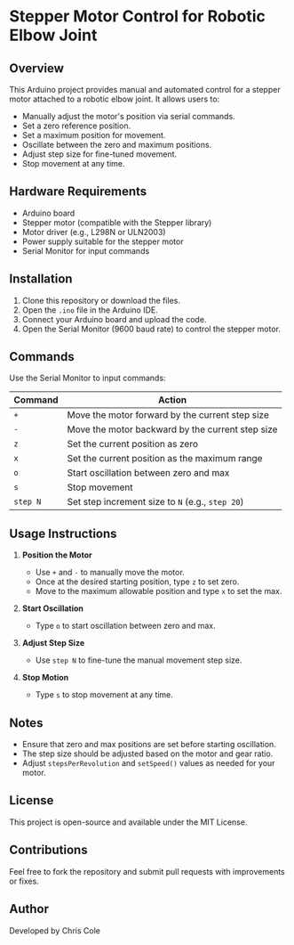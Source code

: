 # Stepper Motor Control for Robotic Elbow Joint

## Overview
This Arduino project provides manual and automated control for a stepper motor attached to a robotic elbow joint. It allows users to:
- Manually adjust the motor's position via serial commands.
- Set a zero reference position.
- Set a maximum position for movement.
- Oscillate between the zero and maximum positions.
- Adjust step size for fine-tuned movement.
- Stop movement at any time.

## Hardware Requirements
- Arduino board
- Stepper motor (compatible with the Stepper library)
- Motor driver (e.g., L298N or ULN2003)
- Power supply suitable for the stepper motor
- Serial Monitor for input commands

## Installation
1. Clone this repository or download the files.
2. Open the `.ino` file in the Arduino IDE.
3. Connect your Arduino board and upload the code.
4. Open the Serial Monitor (9600 baud rate) to control the stepper motor.

## Commands
Use the Serial Monitor to input commands:

| Command     | Action |
|------------|-------------------------------------------------|
| `+`        | Move the motor forward by the current step size |
| `-`        | Move the motor backward by the current step size |
| `z`        | Set the current position as zero |
| `x`        | Set the current position as the maximum range |
| `o`        | Start oscillation between zero and max |
| `s`        | Stop movement |
| `step N`   | Set step increment size to `N` (e.g., `step 20`) |

## Usage Instructions
1. **Position the Motor**
   - Use `+` and `-` to manually move the motor.
   - Once at the desired starting position, type `z` to set zero.
   - Move to the maximum allowable position and type `x` to set the max.

2. **Start Oscillation**
   - Type `o` to start oscillation between zero and max.

3. **Adjust Step Size**
   - Use `step N` to fine-tune the manual movement step size.

4. **Stop Motion**
   - Type `s` to stop movement at any time.

## Notes
- Ensure that zero and max positions are set before starting oscillation.
- The step size should be adjusted based on the motor and gear ratio.
- Adjust `stepsPerRevolution` and `setSpeed()` values as needed for your motor.

## License
This project is open-source and available under the MIT License.

## Contributions
Feel free to fork the repository and submit pull requests with improvements or fixes.

## Author
Developed by Chris Cole
